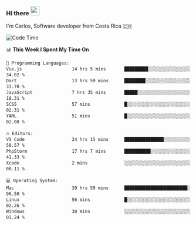 ### Hi there <img src="https://media.giphy.com/media/hvRJCLFzcasrR4ia7z/giphy.gif" width="25px" height="25px">

I'm Carlos, Software developer from Costa Rica 🇨🇷

[//]: # (<a href="https://app.daily.dev/carum98"><img src="https://github.com/carum98/carum98/blob/main/devcard.svg" width="400" alt="Carlos Umaña Acevedo's Dev Card"/></a>)


<!--START_SECTION:waka-->
![Code Time](http://img.shields.io/badge/Code%20Time-11%2C400%20hrs%2030%20mins-blue)

📊 **This Week I Spent My Time On** 

```text
💬 Programming Languages: 
Vue.js                   14 hrs 5 mins       █████████░░░░░░░░░░░░░░░░   34.02 % 
Dart                     13 hrs 59 mins      ████████░░░░░░░░░░░░░░░░░   33.78 % 
JavaScript               7 hrs 35 mins       █████░░░░░░░░░░░░░░░░░░░░   18.31 % 
SCSS                     57 mins             █░░░░░░░░░░░░░░░░░░░░░░░░   02.31 % 
YAML                     51 mins             █░░░░░░░░░░░░░░░░░░░░░░░░   02.08 % 

🔥 Editors: 
VS Code                  24 hrs 15 mins      ███████████████░░░░░░░░░░   58.57 % 
PhpStorm                 17 hrs 7 mins       ██████████░░░░░░░░░░░░░░░   41.33 % 
Xcode                    2 mins              ░░░░░░░░░░░░░░░░░░░░░░░░░   00.11 % 

💻 Operating System: 
Mac                      39 hrs 59 mins      ████████████████████████░   96.50 % 
Linux                    56 mins             █░░░░░░░░░░░░░░░░░░░░░░░░   02.26 % 
Windows                  30 mins             ░░░░░░░░░░░░░░░░░░░░░░░░░   01.24 % 
```


<!--END_SECTION:waka-->
